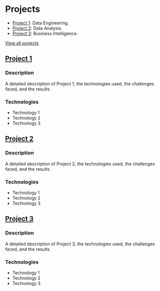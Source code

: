 
# Projects
- [Project 1](projects#project1): Data Engineering.
- [Project 2](projects#project2): Data Analysis.
- [Project 3](projects#project3): Business Intelligence.

[View all projects](projects)


## [Project 1](#project1)

### Description

A detailed description of Project 1, the technologies used, the challenges faced, and the results.

### Technologies

- Technology 1
- Technology 2
- Technology 3

## [Project 2](#project2)

### Description

A detailed description of Project 2, the technologies used, the challenges faced, and the results.

### Technologies

- Technology 1
- Technology 2
- Technology 3

## [Project 3](#project3)

### Description

A detailed description of Project 3, the technologies used, the challenges faced, and the results.

### Technologies

- Technology 1
- Technology 2
- Technology 3
